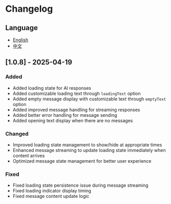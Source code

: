 # Changelog

## Language

- [English](CHANGELOG.md)
- [中文](CHANGELOG.zh-CN.md)

## [1.0.8] - 2025-04-19

### Added
- Added loading state for AI responses
- Added customizable loading text through `loadingText` option
- Added empty message display with customizable text through `emptyText` option
- Added improved message handling for streaming responses
- Added better error handling for message sending
- Added opening text display when there are no messages

### Changed
- Improved loading state management to show/hide at appropriate times
- Enhanced message streaming to update loading state immediately when content arrives
- Optimized message state management for better user experience

### Fixed
- Fixed loading state persistence issue during message streaming
- Fixed loading indicator display timing
- Fixed message content update logic 